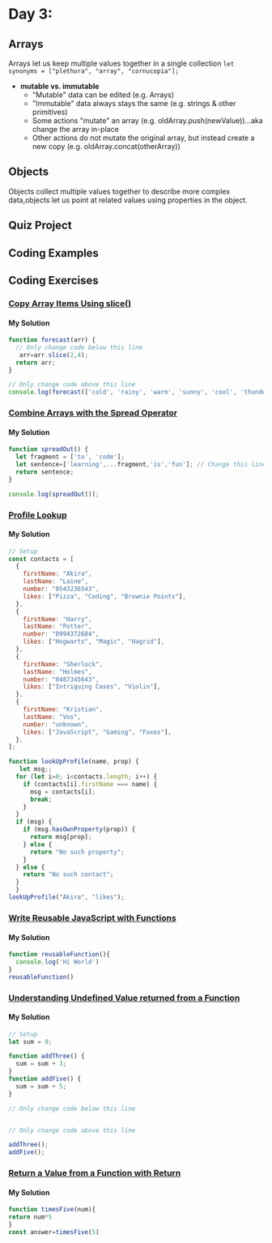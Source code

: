 
# Day 3: 
## Arrays
Arrays let us keep multiple values together in a single collection `let synonyms = ["plethora", "array", "cornucopia"];`
* **mutable vs. immutable**
  - "Mutable" data can be edited (e.g. Arrays)
  - "Immutable" data always stays the same (e.g. strings & other primitives)
  - Some actions "mutate" an array (e.g. oldArray.push(newValue))...aka change the array in-place
  - Other actions do not mutate the original array, but instead create a new copy (e.g. oldArray.concat(otherArray))
## Objects
Objects collect multiple values together to describe more complex data,objects let us point at related values using properties in the object.
## Quiz Project


## Coding Examples




## Coding Exercises

### [Copy Array Items Using slice()](https://www.freecodecamp.org/learn/javascript-algorithms-and-data-structures/basic-data-structures/copy-array-items-using-slice)

#### My Solution


```javascript
function forecast(arr) {
  // Only change code below this line
   arr=arr.slice(2,4);
  return arr;
}

// Only change code above this line
console.log(forecast(['cold', 'rainy', 'warm', 'sunny', 'cool', 'thunderstorms']));

```

### [Combine Arrays with the Spread Operator](https://www.freecodecamp.org/learn/javascript-algorithms-and-data-structures/basic-data-structures/combine-arrays-with-the-spread-operator)

#### My Solution


```javascript
function spreadOut() {
  let fragment = ['to', 'code'];
  let sentence=['learning',...fragment,'is','fun']; // Change this line
  return sentence;
}

console.log(spreadOut());

```

### [Profile Lookup](https://www.freecodecamp.org/learn/javascript-algorithms-and-data-structures/basic-javascript/profile-lookup)

#### My Solution


```javascript
// Setup
const contacts = [
  {
    firstName: "Akira",
    lastName: "Laine",
    number: "0543236543",
    likes: ["Pizza", "Coding", "Brownie Points"],
  },
  {
    firstName: "Harry",
    lastName: "Potter",
    number: "0994372684",
    likes: ["Hogwarts", "Magic", "Hagrid"],
  },
  {
    firstName: "Sherlock",
    lastName: "Holmes",
    number: "0487345643",
    likes: ["Intriguing Cases", "Violin"],
  },
  {
    firstName: "Kristian",
    lastName: "Vos",
    number: "unknown",
    likes: ["JavaScript", "Gaming", "Foxes"],
  },
];

function lookUpProfile(name, prop) {
   let msg;; 
  for (let i=0; i<contacts.length; i++) {
    if (contacts[i].firstName === name) {
      msg = contacts[i];
      break;
    }
  }
  if (msg) {
    if (msg.hasOwnProperty(prop)) {
      return msg[prop];
    } else {
      return "No such property";
    }
  } else {
    return "No such contact";
  }
  }
lookUpProfile("Akira", "likes");

```

### [Write Reusable JavaScript with Functions](https://www.freecodecamp.org/learn/javascript-algorithms-and-data-structures/basic-javascript/write-reusable-javascript-with-functions)

#### My Solution


```javascript
function reusableFunction(){
  console.log('Hi World')
}
reusableFunction()

```

### [Understanding Undefined Value returned from a Function](https://www.freecodecamp.org/learn/javascript-algorithms-and-data-structures/basic-javascript/understanding-undefined-value-returned-from-a-function)

#### My Solution


```javascript
// Setup
let sum = 0;

function addThree() {
  sum = sum + 3;
}
function addFive() {
  sum = sum + 5;
}

// Only change code below this line


// Only change code above this line

addThree();
addFive();

```

### [Return a Value from a Function with Return](https://www.freecodecamp.org/learn/javascript-algorithms-and-data-structures/basic-javascript/return-a-value-from-a-function-with-return)

#### My Solution


```javascript
function timesFive(num){
return num*5
}
const answer=timesFive(5)

```
